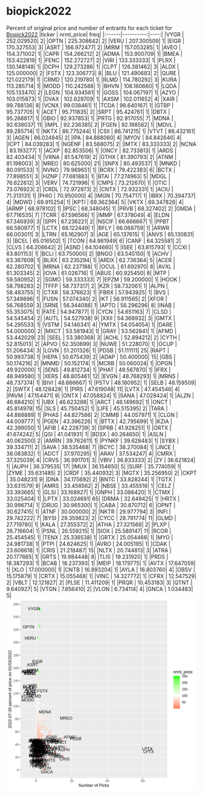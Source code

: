 # biopick2022
Percent of original price and number of entrants for each ticket for [Biopick2022](https://twitter.com/hashtag/Biopick2022)
|ticker | nrml_price| freq|
|:------|----------:|----:|
|VYGR   | 252.029520|    2|
|OPTN   | 225.308642|    2|
|VERU   | 207.300509|    1|
|EIGR   | 170.327553|    3|
|ASRT   | 166.972477|    2|
|MIRM   | 157.053285|    1|
|AVEO   | 154.371002|    1|
|CAPR   | 154.266212|    2|
|ADMA   | 153.900709|    1|
|BMEA   | 153.422819|    1|
|FENC   | 152.272727|    2|
|VIRI   | 133.333333|    1|
|PLRX   | 130.148148|    1|
|DCPH   | 129.273286|    1|
|CLPT   | 126.381462|    3|
|ALDX   | 125.000000|    2|
|FSTX   | 123.306773|    8|
|BLU    | 121.490683|    2|
|QURE   | 121.022179|    1|
|CRMD   | 120.219780|    1|
|RLMD   | 114.780292|    3|
|KURA   | 113.285714|    1|
|MODD   | 110.242588|    1|
|BHVN   | 106.160660|    1|
|LQDA   | 105.133470|    2|
|LEGN   | 104.934561|    1|
|GOSS   | 104.067197|    1|
|AZYO   | 103.015873|    1|
|DVAX   | 102.629709|    1|
|AXSM   | 102.011652|    4|
|XAIR   |  99.788136|    8|
|VCNX   |  99.038461|    1|
|TCDA   |  98.640167|    1|
|GTBP   |  95.737705|    1|
|ACET   |  95.711835|    2|
|SRPT   |  95.424761|    1|
|DBTX   |  95.268817|    1|
|GBIO   |  92.937853|    1|
|PRTG   |  92.917055|    7|
|MDNA   |  92.638037|   11|
|IMPL   |  92.236385|    2|
|FGEN   |  92.198582|    1|
|MDVL   |  89.285714|    1|
|NKTX   |  86.775244|    1|
|CSII   |  86.741215|    1|
|VTVT   |  86.432161|    3|
|AGEN   |  86.024845|    2|
|IPA    |  84.888060|    4|
|MYOV   |  84.842646|    4|
|ICPT   |  84.039283|    1|
|NGENF  |  83.568075|    2|
|IMTX   |  83.333333|    2|
|NCNA   |  83.193277|    1|
|ACXP   |  82.853506|    1|
|ONCY   |  82.733813|    1|
|ARDS   |  82.403434|    1|
|VRNA   |  81.547619|    2|
|GTHX   |  81.390793|    2|
|ATNM   |  81.198003|    3|
|MREO   |  80.625000|   21|
|SNPX   |  80.493537|    1|
|MNKD   |  80.091533|    1|
|NVNO   |  79.969651|    1|
|BCRX   |  79.422383|    6|
|BCTX   |  77.898551|    3|
|HZNP   |  77.681883|    1|
|BTAI   |  77.274963|    5|
|MDGL   |  76.622612|    3|
|VERV   |  74.721996|    1|
|CMPS   |  73.212670|    1|
|OTIC   |  73.076923|    2|
|CRDL   |  72.972973|    2|
|CNTX   |  72.932331|    1|
|ACIU   |  71.313131|    1|
|PHIO   |  70.950000|    4|
|IMGN   |  70.754717|    1|
|IBRX   |  70.394737|    4|
|MDWD   |  69.915254|    1|
|KPTI   |  69.362364|    5|
|VKTX   |  69.347826|    4|
|ARMP   |  68.978102|    1|
|IPSC   |  68.348045|    1|
|PRVB   |  68.327402|    2|
|GMDA   |  67.716535|    7|
|TCRR   |  67.596566|    1|
|IMMP   |  67.378049|    4|
|ELDN   |  67.346939|    3|
|SPPI   |  67.236221|    2|
|NSCIF  |  66.666667|    1|
|PPBT   |  66.580977|    1|
|LCTX   |  66.122449|    1|
|BFLY   |  66.068759|    1|
|ARWR   |  66.003011|    3|
|LTRN   |  65.162907|    3|
|AGE    |  65.137615|    1|
|ANVS   |  65.130831|    3|
|BCEL   |  65.016502|    1|
|TCON   |  64.981949|    6|
|CANF   |  64.325581|    2|
|CLVS   |  64.206642|    2|
|ASND   |  64.104660|    1|
|ISEE   |  63.815793|    1|
|CCXI   |  63.801153|    1|
|BCLI   |  63.750000|    2|
|BNGO   |  63.545150|    1|
|ACHV   |  63.367609|    1|
|BLRX   |  63.235294|    1|
|ARDX   |  62.736364|    5|
|ACER   |  62.280702|    1|
|MRNA   |  62.237188|    1|
|OCUL   |  61.692970|    8|
|AVXL   |  61.303345|    2|
|IOVA   |  61.026716|    1|
|ABUS   |  60.925450|    8|
|MTP    |  59.580952|    2|
|SGMO   |  59.333333|    7|
|EPZM   |  59.200000|    1|
|HOOK   |  58.798283|    2|
|TFFP   |  58.737317|    2|
|KZR    |  58.732061|    1|
|ALPN   |  58.483755|    1|
|CTXR   |  58.376623|    1|
|FBRX   |  57.943925|    1|
|BVS    |  57.349896|    1|
|FUSN   |  57.074340|    2|
|IKT    |  56.911565|    2|
|XFOR   |  56.768559|    3|
|SRNE   |  56.344086|    1|
|APTO   |  56.296296|    8|
|INAB   |  55.353075|    1|
|FATE   |  54.947877|    1|
|CYCN   |  54.651163|    7|
|CLSD   |  54.545454|    2|
|AUTL   |  54.527938|    9|
|XXII   |  54.368932|    3|
|GMTX   |  54.295533|    1|
|VSTM   |  54.146341|    4|
|YMTX   |  54.054054|    1|
|DARE   |  54.000000|    2|
|MXCT   |  53.581943|    1|
|GRAY   |  53.562841|    1|
|AFMD   |  53.442029|   23|
|SEEL   |  53.380368|    3|
|ACHL   |  52.894212|    2|
|CYTH   |  52.815013|    2|
|APVO   |  52.350699|    3|
|NUWE   |  51.228070|    1|
|OCUP   |  51.206434|    3|
|LGVN   |  51.201326|    1|
|PDSB   |  51.111111|   25|
|RAPT   |  50.993738|    1|
|HEPA   |  50.675439|    2|
|ADAP   |  50.400000|   15|
|GBS    |  50.174216|    2|
|MNMD   |  50.152174|    1|
|MCRB   |  50.060024|    1|
|OPGN   |  49.920000|    1|
|SENS   |  49.812734|    1|
|PHAT   |  49.567870|    1|
|IFRX   |  48.949580|    1|
|XERS   |  48.805461|   12|
|EVGN   |  48.768293|    1|
|MRNS   |  48.737374|    1|
|BIVI   |  48.666667|    1|
|PSTV   |  48.180952|    1|
|SELB   |  48.159509|    2|
|SWTX   |  48.128428|    1|
|PIRS   |  47.619048|   11|
|LVTX   |  47.454546|    4|
|PAVM   |  47.154471|    9|
|ONTX   |  47.058824|    1|
|SANA   |  47.028424|    1|
|ALZN   |  46.684210|    1|
|UBX    |  46.623288|    1|
|ARCT   |  46.149692|    1|
|ONCT   |  45.814978|   15|
|SLS    |  45.750452|    1|
|LIFE   |  45.515395|    2|
|TARA   |  44.888889|    1|
|PHAS   |  44.827586|    2|
|CMMB   |  44.057971|    1|
|CLGN   |  44.009777|    1|
|PGEN   |  43.396226|    1|
|BTTX   |  42.795699|    1|
|KZIA   |  42.399050|    1|
|AFIB   |  42.228739|    3|
|SPRB   |  41.928251|    1|
|ORTX   |  41.674242|    5|
|QSI    |  41.041931|    1|
|BDSX   |  40.264650|    1|
|ASLN   |  40.062500|    2|
|AMRN   |  39.762611|    1|
|PYNKF  |  39.628483|    1|
|SYBX   |  39.334711|    2|
|SAVA   |  38.535468|    7|
|BCYC   |  38.270084|    1|
|JNCE   |  38.083832|    1|
|ADCT   |  37.970295|    1|
|ARAV   |  37.534247|    4|
|CMRX   |  37.325039|    4|
|CRVS   |  36.991701|    3|
|VBIV   |  36.833333|    2|
|ZY     |  36.621824|    1|
|AUPH   |  36.379535|   17|
|IMUX   |  36.154650|    5|
|SURF   |  35.774059|    1|
|ZYME   |  35.631485|    2|
|CRDF   |  35.440932|    3|
|MGTX   |  35.256950|    2|
|CKPT   |  35.048231|    9|
|DNA    |  34.175692|    2|
|BNTC   |  33.828244|    1|
|TGTX   |  33.631579|    9|
|AMRS   |  33.456562|    2|
|NBSE   |  33.455516|    1|
|CELZ   |  33.393665|    1|
|GLSI   |  33.168927|    1|
|ONPH   |  33.086420|    1|
|CTMX   |  33.025404|    1|
|LPTX   |  33.024691|   65|
|DRMA   |  32.649425|    1|
|HRTX   |  30.996714|    1|
|DRUG   |  30.965300|    1|
|CABA   |  30.870712|    6|
|OPNT   |  30.627415|    1|
|ATNF   |  30.000000|    2|
|NKTR   |  29.977794|    3|
|INFI   |  29.742222|    7|
|BYSI   |  29.359823|    2|
|CYCC   |  28.791774|   11|
|GLMD   |  27.719780|    1|
|KALA   |  27.355372|    2|
|ATHA   |  27.321566|    2|
|PLXP   |  26.716604|    1|
|PSNL   |  26.559215|    1|
|SIOX   |  25.589147|   11|
|RCOR   |  25.454545|    1|
|TENX   |  25.336538|    1|
|GRTX   |  25.054466|    1|
|MYO    |  24.981738|    1|
|PTPI   |  24.624625|    1|
|AVRO   |  24.005195|    1|
|CDAK   |  23.608618|    1|
|CRIS   |  21.218487|   15|
|NLTX   |  20.744813|    3|
|ATRA   |  20.177665|    1|
|GRTS   |  19.984448|    8|
|TLIS   |  19.231920|    1|
|PRDS   |  18.387293|    1|
|BCAB   |  18.237393|    1|
|MEIP   |  18.179775|    1|
|AVTX   |  17.647059|    1|
|XLO    |  17.000000|    1|
|CNTB   |  16.893204|    1|
|AYLA   |  16.803760|    4|
|OBSV   |  15.175879|    1|
|CRTX   |  15.055468|    1|
|VINC   |  14.327772|    1|
|CFRX   |  12.547529|    2|
|VBLT   |  12.121827|    2|
|PLSE   |  11.411209|    1|
|PRQR   |  10.453183|    3|
|QTNT   |   9.640927|    5|
|VTGN   |   7.656410|    2|
|VLON   |   6.734114|    4|
|GNCA   |   1.034483|    5|
![retvspicks](biopicks.png?raw=true)
